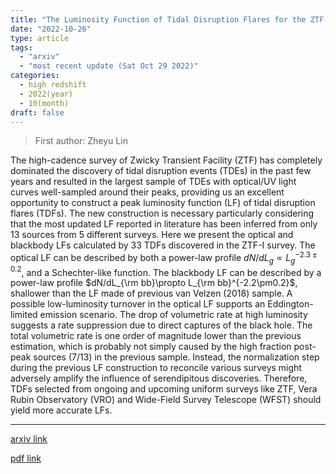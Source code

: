 ```yaml
---
title: "The Luminosity Function of Tidal Disruption Flares for the ZTF-I Survey"
date: "2022-10-26"
type: article
tags:
  - "arxiv"
  - "most recent update (Sat Oct 29 2022)"
categories:
  - high redshift
  - 2022(year)
  - 10(month)
draft: false
---
```


> First author: Zheyu Lin

 The high-cadence survey of Zwicky Transient Facility (ZTF) has completely
dominated the discovery of tidal disruption events (TDEs) in the past few years
and resulted in the largest sample of TDEs with optical/UV light curves
well-sampled around their peaks, providing us an excellent opportunity to
construct a peak luminosity function (LF) of tidal disruption flares (TDFs).
The new construction is necessary particularly considering that the most
updated LF reported in literature has been inferred from only 13 sources from 5
different surveys. Here we present the optical and blackbody LFs calculated by
33 TDFs discovered in the ZTF-I survey. The optical LF can be described by both
a power-law profile $dN/dL_g\propto L_g^{-2.3\pm0.2}$, and a Schechter-like
function. The blackbody LF can be described by a power-law profile $dN/dL_{\rm
bb}\propto L_{\rm bb}^{-2.2\pm0.2}$, shallower than the LF made of previous van
Velzen (2018) sample. A possible low-luminosity turnover in the optical LF
supports an Eddington-limited emission scenario. The drop of volumetric rate at
high luminosity suggests a rate suppression due to direct captures of the black
hole. The total volumetric rate is one order of magnitude lower than the
previous estimation, which is probably not simply caused by the high fraction
post-peak sources (7/13) in the previous sample. Instead, the normalization
step during the previous LF construction to reconcile various surveys might
adversely amplify the influence of serendipitous discoveries. Therefore, TDFs
selected from ongoing and upcoming uniform surveys like ZTF, Vera Rubin
Observatory (VRO) and Wide-Field Survey Telescope (WFST) should yield more
accurate LFs.

---
[arxiv link](http://arxiv.org/abs/2210.14950v1)

[pdf link](http://arxiv.org/pdf/2210.14950v1)